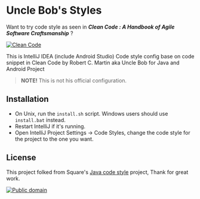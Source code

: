 # Uncle Bob's Styles

Want to try code style as seen in ***Clean Code : A Handbook of Agile Software Craftsmanship*** ?

[![Clean Code](https://raw.githubusercontent.com/piruin/uncle-bob-style/master/cleancode.jpg)](https://www.amazon.com/Clean-Code-Handbook-Software-Craftsmanship/dp/0132350882/)


This is IntelliJ IDEA (include Android Studio) Code style config base on code snippet in Clean Code by Robert C. Martin aka Uncle Bob
for Java and Android Project

> **NOTE!** This is not his official configuration.


## Installation


 * On Unix, run the `install.sh` script. Windows users should use `install.bat` instead.
 * Restart IntelliJ if it's running.
 * Open IntelliJ Project Settings -> Code Styles, change the code style for the
   project to the one you want.

## License

This project folked from Square's [Java code style](https://github.com/square/java-code-styles) project, Thank for great work.

[![Public domain](https://licensebuttons.net/p/zero/1.0/88x31.png)](https://creativecommons.org/publicdomain/zero/1.0/legalcode)
